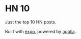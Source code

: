 # HN 10

Just the top 10 HN posts.

Built with [expo](https://expo.dev/), powered by [agolia](https://hn.algolia.com/).
